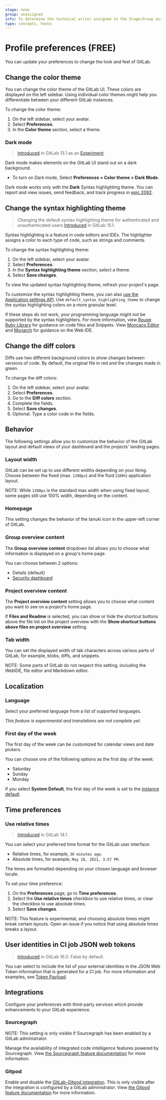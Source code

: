 ```yaml
---
stage: none
group: unassigned
info: To determine the technical writer assigned to the Stage/Group associated with this page, see https://about.gitlab.com/handbook/product/ux/technical-writing/#assignments
type: concepts, howto
---
```


# Profile preferences **(FREE)**

You can update your preferences to change the look and feel of GitLab.

## Change the color theme

You can change the color theme of the GitLab UI. These colors are displayed on the left sidebar.
Using individual color themes might help you differentiate between your different
GitLab instances. 

To change the color theme:

1. On the left sidebar, select your avatar.
1. Select **Preferences**.
1. In the **Color theme** section, select a theme.

### Dark mode

> [Introduced](https://gitlab.com/gitlab-org/gitlab/-/merge_requests/28252) in GitLab 13.1 as an [Experiment](https://gitlab.com/gitlab-org/gitlab/-/merge_requests/28252).

Dark mode makes elements on the GitLab UI stand out on a dark background. 

- To turn on Dark mode, Select **Preferences > Color theme > Dark Mode**.

Dark mode works only with the **Dark** Syntax highlighting theme. You can report and view issues, send feedback, and track progress in [epic 2092](https://gitlab.com/groups/gitlab-org/-/epics/2902).

## Change the syntax highlighting theme

> Changing the default syntax highlighting theme for authenticated and unauthenticated users [Introduced](https://gitlab.com/gitlab-org/gitlab/-/issues/25129) in GitLab 15.1.

Syntax highlighting is a feature in code editors and IDEs. The highlighter assigns a color to each type of code, such as strings and comments.

To change the syntax highlighting theme:

1. On the left sidebar, select your avatar.
1. Select **Preferences**.
1. In the **Syntax highlighting theme** section, select a theme.
1. Select **Save changes**.

To view the updated syntax highlighting theme, refresh your project's page. 

To customize the syntax highlighting theme, you can also [use the Application settings API](../../api/settings.md#list-of-settings-that-can-be-accessed-via-api-calls). Use `default_syntax_highlighting_theme` to change the syntax highlighting colors on a more granular level.

If these steps do not work, your programming language might not be supported by the syntax highlighters. 
For more information, view [Rouge Ruby Library](https://github.com/rouge-ruby/rouge) for guidance on code files and Snippets. View [Moncaco Editor](https://microsoft.github.io/monaco-editor/) and [Monarch](https://microsoft.github.io/monaco-editor/monarch.html) for guidance on the Web IDE.  

## Change the diff colors

Diffs use two different background colors to show changes between versions of code. By default, the original file in red and the changes made in green.

To change the diff colors:

1. On the left sidebar, select your avatar.
1. Select **Preferences**.
1. Go to the **Diff colors** section. 
1. Complete the fields.
1. Select **Save changes**.
1. Optional. Type a color code in the fields.

## Behavior

The following settings allow you to customize the behavior of the GitLab layout
and default views of your dashboard and the projects' landing pages.

### Layout width

GitLab can be set up to use different widths depending on your liking. Choose
between the fixed (max. `1280px`) and the fluid (`100%`) application layout.

NOTE:
While `1280px` is the standard max width when using fixed layout, some pages still use 100% width, depending on the content.

### Homepage

This setting changes the behavior of the tanuki icon in the upper-left corner of GitLab.

### Group overview content

The **Group overview content** dropdown list allows you to choose what information is
displayed on a group's home page.

You can choose between 2 options:

- Details (default)
- [Security dashboard](../application_security/security_dashboard/index.md)

### Project overview content

The **Project overview content** setting allows you to choose what content you want to
see on a project's home page.

If **Files and Readme** is selected, you can show or hide the shortcut buttons above the file list on the project overview with the **Show shortcut buttons above files on project overview** setting.

### Tab width

You can set the displayed width of tab characters across various parts of
GitLab, for example, blobs, diffs, and snippets.

NOTE:
Some parts of GitLab do not respect this setting, including the WebIDE, file
editor and Markdown editor.

## Localization

### Language

Select your preferred language from a list of supported languages.

*This feature is experimental and translations are not complete yet.*

### First day of the week

The first day of the week can be customized for calendar views and date pickers.

You can choose one of the following options as the first day of the week:

- Saturday
- Sunday
- Monday

If you select **System Default**, the first day of the week is set to the
[instance default](../../administration/settings/index.md#change-the-default-first-day-of-the-week).

## Time preferences

### Use relative times

> [Introduced](https://gitlab.com/gitlab-org/gitlab/-/merge_requests/65570) in GitLab 14.1.

You can select your preferred time format for the GitLab user interface:

- Relative times, for example, `30 minutes ago`.
- Absolute times, for example, `May 18, 2021, 3:57 PM`.

The times are formatted depending on your chosen language and browser locale.

To set your time preference:

1. On the **Preferences** page, go to **Time preferences**.
1. Select the **Use relative times** checkbox to use relative times,
   or clear the checkbox to use absolute times.
1. Select **Save changes**.

NOTE:
This feature is experimental, and choosing absolute times might break certain layouts.
Open an issue if you notice that using absolute times breaks a layout.

## User identities in CI job JSON web tokens

> [Introduced](https://gitlab.com/gitlab-org/gitlab/-/issues/387537) in GitLab 16.0. False by default.

You can select to include the list of your external identities in the JSON Web Token information that is generated for a CI job.
For more information and examples, see [Token Payload](../../ci/secrets/id_token_authentication.md#token-payload).

## Integrations

Configure your preferences with third-party services which provide enhancements to your GitLab experience.

### Sourcegraph

NOTE:
This setting is only visible if Sourcegraph has been enabled by a GitLab administrator.

Manage the availability of integrated code intelligence features powered by
Sourcegraph. View [the Sourcegraph feature documentation](../../integration/sourcegraph.md#enable-sourcegraph-in-user-preferences)
for more information.

### Gitpod

Enable and disable the [GitLab-Gitpod integration](../../integration/gitpod.md). This is only
visible after the integration is configured by a GitLab administrator. View
[the Gitpod feature documentation](../../integration/gitpod.md) for more information.

<!-- ## Troubleshooting

Include any troubleshooting steps that you can foresee. If you know beforehand what issues
one might have when setting this up, or when something is changed, or on upgrading, it's
important to describe those, too. Think of things that may go wrong and include them here.
This is important to minimize requests for support, and to avoid doc comments with
questions that you know someone might ask.

Each scenario can be a third-level heading, for example `### Getting error message X`.
If you have none to add when creating a doc, leave this section in place
but commented out to help encourage others to add to it in the future. -->
